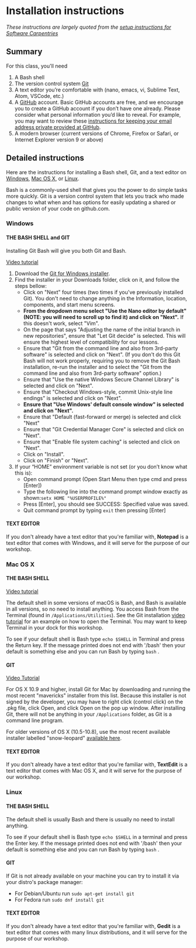 # Installation instructions

*These instructions are largely quoted from the [setup instructions for Software Carpentries](https://carpentries.github.io/workshop-template/#git)*

## Summary
For this class, you'll need
1. A Bash shell
2. The version control system [Git](https://git-scm.com/)
3. A text editor you’re comfortable with (nano, emacs, vi, Sublime Text, Atom, VSCode, etc.)
4. A [GitHub](https://github.com/) account. Basic GitHub accounts are free, and we encourage you to create a GitHub account if you don’t have one already. Please consider what personal information you’d like to reveal. For example, you may want to review these [instructions for keeping your email address private provided at GitHub](https://help.github.com/articles/keeping-your-email-address-private/).
5. A modern browser (current versions of Chrome, Firefox or Safari, or Internet Explorer version 9 or above)

## Detailed instructions
Here are the instructions for installing a Bash shell, Git, and a text editor on [Windows](#windows), [Mac OS X](#mac-os-x), or [Linux](#linux). 

Bash is a commonly-used shell that gives you the power to do simple tasks more quickly. Git is a version control system that lets you track who made changes to what when and has options for easily updating a shared or public version of your code on github.com. 

### Windows
#### THE BASH SHELL and GIT

Installing Git Bash will give you both Git and Bash.

[Video tutorial](https://youtu.be/339AEqk9c-8)

1. Download the [Git for Windows installer](https://gitforwindows.org/).
2. Find the installer in your Downloads folder, click on it, and follow the steps bellow:
    - Click on "Next" four times (two times if you've previously installed Git). You don't need to change anything in the Information, location, components, and start menu screens.
    - **From the dropdown menu select "Use the Nano editor by default" (NOTE: you will need to scroll up to find it) and click on "Next".** If this doesn't work, select "Vim".
    - On the page that says "Adjusting the name of the initial branch in new repositories", ensure that "Let Git decide" is selected. This will ensure the highest level of compatibility for our lessons.
    - Ensure that "Git from the command line and also from 3rd-party software" is selected and click on "Next". (If you don't do this Git Bash will not work properly, requiring you to remove the Git Bash installation, re-run the installer and to select the "Git from the command line and also from 3rd-party software" option.)
    - Ensure that "Use the native Windows Secure Channel Library" is selected and click on "Next".
    - Ensure that "Checkout Windows-style, commit Unix-style line endings" is selected and click on "Next".
    - **Ensure that "Use Windows' default console window" is selected and click on "Next".**
    - Ensure that "Default (fast-forward or merge) is selected and click "Next"
    - Ensure that "Git Credential Manager Core" is selected and click on "Next".
    - Ensure that "Enable file system caching" is selected and click on "Next".
    - Click on "Install".
    - Click on "Finish" or "Next".
3. If your “HOME” environment variable is not set (or you don’t know what this is):
    - Open command prompt (Open Start Menu then type cmd and press [Enter])
    - Type the following line into the command prompt window exactly as shown:`setx HOME "%USERPROFILE%"`
    - Press [Enter], you should see SUCCESS: Specified value was saved.
    - Quit command prompt by typing `exit` then pressing [Enter]


#### TEXT EDITOR
If you don't already have a text editor that you're familiar with, **Notepad** is a text editor that comes with Windows, and it will serve for the purpose of our workshop. 

### Mac OS X
#### THE BASH SHELL
[Video tutorial](https://youtu.be/9LQhwETCdwY)

The default shell in some versions of macOS is Bash, and Bash is available in all versions, so no need to install anything. You access Bash from the Terminal (found in `/Applications/Utilities`). See the Git installation [video tutorial](https://carpentries.github.io/workshop-template/#shell-macos-video-tutorial) for an example on how to open the Terminal. You may want to keep Terminal in your dock for this workshop.

To see if your default shell is Bash type `echo $SHELL` in Terminal and press the Return key. If the message printed does not end with '/bash' then your default is something else and you can run Bash by typing `bash` .


#### GIT
[Video Tutorial](https://youtu.be/9LQhwETCdwY)

For OS X 10.9 and higher, install Git for Mac by downloading and running the most recent "mavericks" installer from this list. Because this installer is not signed by the developer, you may have to right click (control click) on the .pkg file, click Open, and click Open on the pop up window. After installing Git, there will not be anything in your `/Applications` folder, as Git is a command line program. 

For older versions of OS X (10.5-10.8), use the most recent available installer labelled "snow-leopard" [available here](http://sourceforge.net/projects/git-osx-installer/files/).


#### TEXT EDITOR
If you don't already have a text editor that you're familiar with, **TextEdit** is a text editor that comes with Mac OS X, and it will serve for the purpose of our workshop. 


### Linux
#### THE BASH SHELL
The default shell is usually Bash and there is usually no need to install anything.

To see if your default shell is Bash type `echo $SHELL` in a terminal and press the Enter key. If the message printed does not end with '/bash' then your default is something else and you can run Bash by typing `bash` .


#### GIT
If Git is not already available on your machine you can try to install it via your distro's package manager:
- For Debian/Ubuntu run `sudo apt-get install git`
- For Fedora run `sudo dnf install git` 

#### TEXT EDITOR
If you don't already have a text editor that you're familiar with, **Gedit** is a text editor that comes with many linux distributions, and it will serve for the purpose of our workshop. 
